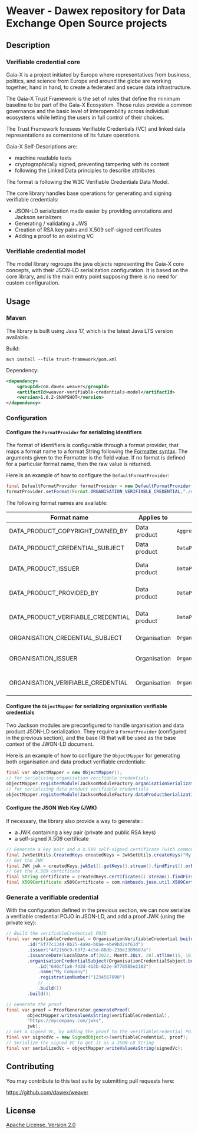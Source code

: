 # Weaver - Dawex repository for Data Exchange Open Source projects

## Description

### Verifiable credential core

Gaia-X is a project initiated by Europe where representatives from business, politics, and science from Europe and around the globe are working together, hand in hand, to create a federated and secure data infrastructure. 

The Gaia-X Trust Framework is the set of rules that define the minimum baseline to be part of the Gaia-X Ecosystem. Those rules provide a common governance and the basic level of interoperability across individual ecosystems while letting the users in full control of their choices.

The Trust Framework foresees Verifiable Credentials (VC) and linked data representations as cornerstone of its future operations.

Gaia-X Self-Descriptions are:
- machine readable texts
- cryptographically signed, preventing tampering with its content
- following the Linked Data principles to describe attributes

The format is following the W3C Verifiable Credentials Data Model.


The core library handles base operations for generating and signing verifiable credentials: 
- JSON-LD serialization made easier by providing annotations and Jackson serializers
- Generating / validating a JWS
- Creation of RSA key pairs and X.509 self-signed certificates
- Adding a proof to an existing VC

### Verifiable credential model

The model library regroups the java objects representing the Gaia-X core concepts, with their JSON-LD serialization configuration. 
It is based on the core library, and is the main entry point supposing there is no need for custom configuration.

## Usage

### Maven

The library is built using Java 17, which is the latest Java LTS version available.

Build:
```shell
mvn install --file trust-framework/pom.xml
```

Dependency:
```xml
<dependency>
    <groupId>com.dawex.weaver</groupId>
    <artifactId>weaver-verifiable-credentials-model</artifactId>
    <version>1.0.2-SNAPSHOT</version>
</dependency>
```

### Configuration

#### Configure the `FormatProvider` for serializing identifiers

The format of identifiers is configurable through a format provider, that maps a format name to a format String following
the [Formatter syntax](https://docs.oracle.com/en/java/javase/17/docs/api/java.base/java/util/Formatter.html#syntax).
The arguments given to the Formatter is the field value. If no format is defined for a particular format name, then the raw value is
returned.

Here is an example of how to configure the `DefaultFormatProvider`:

```java
final DefaultFormatProvider formatProvider = new DefaultFormatProvider();
formatProvider.setFormat(Format.ORGANISATION_VERIFIABLE_CREDENTIAL,"./organisations/%s/verifiableCredential");
```

The following format names are available:

| Format name | Applies to   | Field                                   | Description                   |
| --- |--------------|-----------------------------------------|-------------------------------|
| DATA_PRODUCT_COPYRIGHT_OWNED_BY | Data product | `AggregationOf.copyrightOwnedBy`          | copyright owner               |
| DATA_PRODUCT_CREDENTIAL_SUBJECT | Data product | `DataProductCredentialSubject.id`         | credential subject id         |
| DATA_PRODUCT_ISSUER | Data product | `DataProductVerifiableCredential.issuer`  | verifiable credential issuer  |
| DATA_PRODUCT_PROVIDED_BY | Data product | `DataProductCredentialSubject.providedBy` | credential subject providedBy |
| DATA_PRODUCT_VERIFIABLE_CREDENTIAL | Data product | `DataProductVerifiableCredential.id`      | verifiable credential id      |
| ORGANISATION_CREDENTIAL_SUBJECT | Organisation | `OrganisationCredentialSubject.id`        | credential subject id         |
| ORGANISATION_ISSUER | Organisation | `OrganisationVerifiableCredential.issuer` | verifiable credential issuer  |
| ORGANISATION_VERIFIABLE_CREDENTIAL | Organisation | `OrganisationVerifiableCredential.id`     | verifiable credential id      |

#### Configure the `ObjectMapper` for serializing organisation verifiable credentials

Two Jackson modules are preconfigured to handle organisation and data product JSON-LD serialization. They require a `FormatProvider` 
(configured in the previous section), and the base IRI that will be used as the base context of the JWON-LD document. 

Here is an example of how to configure the `ObjectMapper` for generating both organisation and data product verifiable credentials:
```java
final var objectMapper = new ObjectMapper();
// for serializing organisation verifiable credentials
objectMapper.registerModule(JacksonModuleFactory.organisationSerializationModule(formatProvider, () -> "https://mycompany.com"));
// for serializing data product verifiable credentials
objectMapper.registerModule(JacksonModuleFactory.dataProductSerializationModule(formatProvider, () -> "https://mycompany.com"));
```

#### Configure the JSON Web Key (JWK) 

If necessary, the library also provide a way to generate : 
- a JWK containing a key pair (private and public RSA keys)
- a self-signed X.509 certificate

```java
// Generate a key pair and a X.509 self-signed certificate (with common name "My Company", and a 12 months validity) 
final JwkSetUtils.CreatedKeys createdKeys = JwkSetUtils.createKeys("My Company", 12);
// Get the JWK
final JWK jwk = createdKeys.jwkSet().getKeys().stream().findFirst().orElseThrow();
// Get the X.509 certificate
final String certificate = createdKeys.certificates().stream().findFirst().orElseThrow();
final X509Certificate x509Certificate = com.nimbusds.jose.util.X509CertUtils.parse(certificate);
```

### Generate a verifiable credential

With the configuration defined in the previous section, we can now serialize a verifiable credential POJO in JSON-LD, and add a proof 
 JWK (using the private key):

```java
// Build the verifiableCredential POJO
final var verifiableCredential = OrganisationVerifiableCredential.builder()
        .id("6f77c1344-8b25-4a9a-b0ae-ebe9bd2af61d")
        .issuer("4f21b0c9-63f2-4c5d-88db-239e2389687a")
        .issuanceDate(LocalDate.of(2022, Month.JULY, 28).atTime(15, 16, 1).atZone(ZoneOffset.UTC))
        .organisationCredentialSubject(OrganisationCredentialSubject.builder()
            .id("640cf1a8-f43d-4b2b-822e-8770585e2182")
            .name("My Company")
            .registrationNumber("1234567890")
            // ...
            .build())
        .build();

// Generate the proof
final var proof = ProofGenerator.generateProof(
		objectMapper.writeValueAsString(verifiableCredential),
		"https://mycompany.com/jwks",
		jwk);
// Get a signed VC, by adding the proof to the verifiableCredential POJO
final var signedVc = new SignedObject<>(verifiableCredential, proof);
// Serialize the signed VC to get it as a JSON-LD String
final var serializedVc = objectMapper.writeValueAsString(signedVc);
```

## Contributing

You may contribute to this test suite by submitting pull requests here:

https://github.com/dawex/weaver

## License

[Apache License, Version 2.0](LICENSE)
